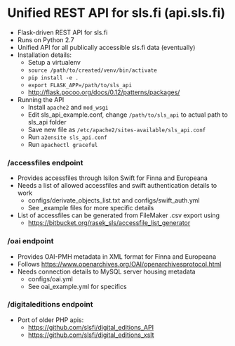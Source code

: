 # Unified REST API for sls.fi (api.sls.fi)
- Flask-driven REST API for sls.fi
- Runs on Python 2.7
- Unified API for all publically accessible sls.fi data (eventually)
- Installation details:
    - Setup a virtualenv
    - `source /path/to/created/venv/bin/activate`
    - `pip install -e .`
    - `export FLASK_APP=/path/to/sls_api`
    - http://flask.pocoo.org/docs/0.12/patterns/packages/
- Running the API
    - Install `apache2` and `mod_wsgi`
    - Edit sls_api_example.conf, change `/path/to/sls_api` to actual path to sls_api folder
    - Save new file as `/etc/apache2/sites-available/sls_api.conf`
    - Run `a2ensite sls_api.conf`
    - Run `apachectl graceful`
    
### /accessfiles endpoint
- Provides accessfiles through Isilon Swift for Finna and Europeana
- Needs a list of allowed accessfiles and swift authentication details to work
    - configs/derivate_objects_list.txt and configs/swift_auth.yml
    - See _example files for more specific details
- List of accessfiles can be generated from FileMaker .csv export using
    - https://bitbucket.org/rasek_sls/accessfile_list_generator
    
### /oai endpoint
- Provides OAI-PMH metadata in XML format for Finna and Europeana
- Follows https://www.openarchives.org/OAI/openarchivesprotocol.html
- Needs connection details to MySQL server housing metadata
    - configs/oai.yml
    - See oai_example.yml for specifics
 
### /digitaleditions endpoint
- Port of older PHP apis:
    - https://github.com/slsfi/digital_editions_API 
    - https://github.com/slsfi/digital_editions_xslt
 